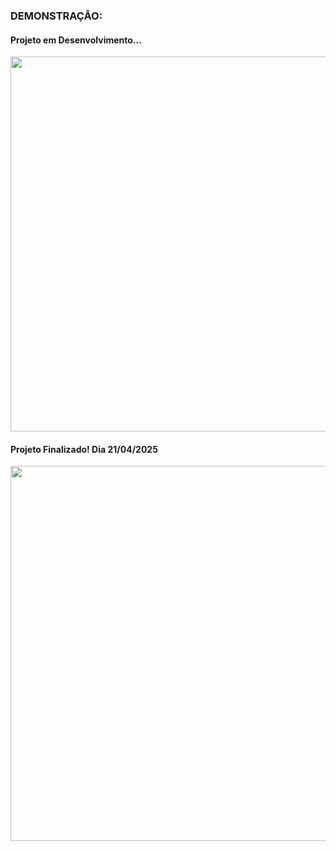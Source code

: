 <h3>DEMONSTRAÇÃO:</h3>
<h4>Projeto em Desenvolvimento...</h3>

<img src="https://github.com/user-attachments/assets/e02303ce-ec31-4c56-82f1-bac54208edbe" width="600" />

<h4>Projeto Finalizado! Dia 21/04/2025</h3>
<img src="https://github.com/user-attachments/assets/e5daef8a-6c51-4eac-8de9-3a9a12ea542d" width="600" />
